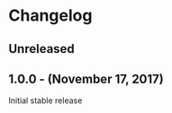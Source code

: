 Changelog
=========

Unreleased
----------

1.0.0 - (November 17, 2017)
------------------
Initial stable release